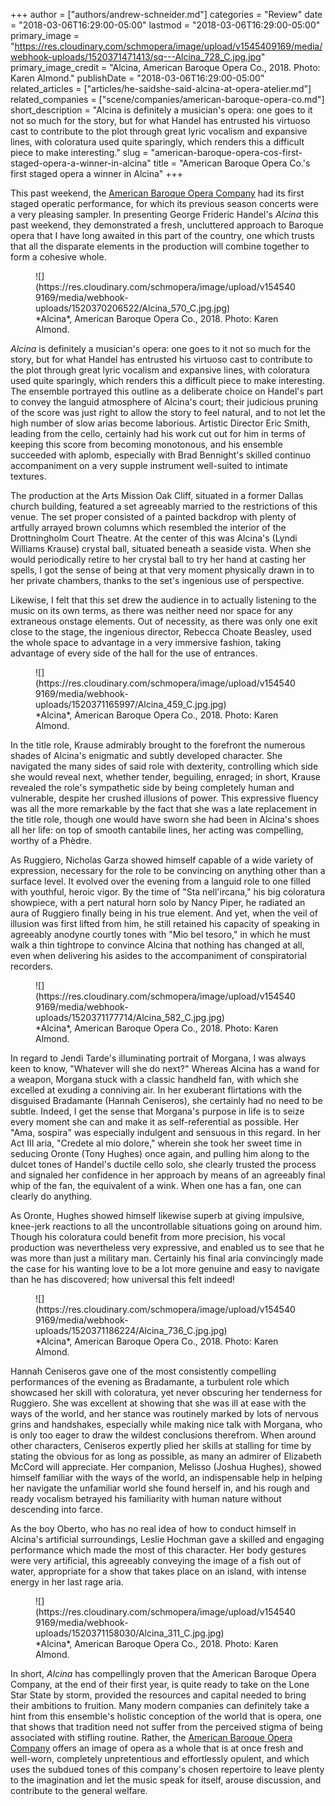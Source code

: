 +++
author = ["authors/andrew-schneider.md"]
categories = "Review"
date = "2018-03-06T16:29:00-05:00"
lastmod = "2018-03-06T16:29:00-05:00"
primary_image = "https://res.cloudinary.com/schmopera/image/upload/v1545409169/media/webhook-uploads/1520371471413/sq---Alcina_728_C.jpg.jpg"
primary_image_credit = "Alcina, American Baroque Opera Co., 2018. Photo: Karen Almond."
publishDate = "2018-03-06T16:29:00-05:00"
related_articles = ["articles/he-saidshe-said-alcina-at-opera-atelier.md"]
related_companies = ["scene/companies/american-baroque-opera-co.md"]
short_description = "Alcina is definitely a musician&#039;s opera: one goes to it not so much for the story, but for what Handel has entrusted his virtuoso cast to contribute to the plot through great lyric vocalism and expansive lines, with coloratura used quite sparingly, which renders this a difficult piece to make interesting."
slug = "american-baroque-opera-cos-first-staged-opera-a-winner-in-alcina"
title = "American Baroque Opera Co.&#039;s first staged opera a winner in Alcina"
+++

This past weekend, the [American Baroque Opera Company](/scene/people/american-baroque-opera-co/) had its first staged operatic performance, for which its previous season concerts were a very pleasing sampler. In presenting George Frideric Handel's *Alcina* this past weekend, they demonstrated a fresh, uncluttered approach to Baroque opera that I have long awaited in this part of the country, one which trusts that all the disparate elements in the production will combine together to form a cohesive whole.

<figure data-type="image">![](https://res.cloudinary.com/schmopera/image/upload/v1545409169/media/webhook-uploads/1520370206522/Alcina_570_C.jpg.jpg)
<figcaption>*Alcina*, American Baroque Opera Co., 2018. Photo: Karen Almond.</figcaption>
</figure>

*Alcina* is definitely a musician's opera: one goes to it not so much for the story, but for what Handel has entrusted his virtuoso cast to contribute to the plot through great lyric vocalism and expansive lines, with coloratura used quite sparingly, which renders this a difficult piece to make interesting. The ensemble portrayed this outline as a deliberate choice on Handel's part to convey the languid atmosphere of Alcina's court; their judicious pruning of the score was just right to allow the story to feel natural, and to not let the high number of slow arias become laborious. Artistic Director Eric Smith, leading from the cello, certainly had his work cut out for him in terms of keeping this score from becoming monotonous, and his ensemble succeeded with aplomb, especially with Brad Bennight's skilled continuo accompaniment on a very supple instrument well-suited to intimate textures.

The production at the Arts Mission Oak Cliff, situated in a former Dallas church building, featured a set agreeably married to the restrictions of this venue. The set proper consisted of a painted backdrop with plenty of artfully arrayed brown columns which resembled the interior of the Drottningholm Court Theatre. At the center of this was Alcina's (Lyndi Williams Krause) crystal ball, situated beneath a seaside vista. When she would periodically retire to her crystal ball to try her hand at casting her spells, I got the sense of being at that very moment physically drawn in to her private chambers, thanks to the set's ingenious use of perspective.

Likewise, I felt that this set drew the audience in to actually listening to the music on its own terms, as there was neither need nor space for any extraneous onstage elements. Out of necessity, as there was only one exit close to the stage, the ingenious director, Rebecca Choate Beasley, used the whole space to advantage in a very immersive fashion, taking advantage of every side of the hall for the use of entrances.

<figure data-type="image">![](https://res.cloudinary.com/schmopera/image/upload/v1545409169/media/webhook-uploads/1520371165997/Alcina_459_C.jpg.jpg)
<figcaption>*Alcina*, American Baroque Opera Co., 2018. Photo: Karen Almond.</figcaption>
</figure>

In the title role, Krause admirably brought to the forefront the numerous shades of Alcina's enigmatic and subtly developed character. She navigated the many sides of said role with dexterity, controlling which side she would reveal next, whether tender, beguiling, enraged; in short, Krause revealed the role's sympathetic side by being completely human and vulnerable, despite her crushed illusions of power. This expressive fluency was all the more remarkable by the fact that she was a late replacement in the title role, though one would have sworn she had been in Alcina's shoes all her life: on top of smooth cantabile lines, her acting was compelling, worthy of a Phèdre.

As Ruggiero, Nicholas Garza showed himself capable of a wide variety of expression, necessary for the role to be convincing on anything other than a surface level. It evolved over the evening from a languid role to one filled with youthful, heroic vigor. By the time of "Sta nell'ircana," his big coloratura showpiece, with a pert natural horn solo by Nancy Piper, he radiated an aura of Ruggiero finally being in his true element. And yet, when the veil of illusion was first lifted from him, he still retained his capacity of speaking in agreeably anodyne courtly tones with "Mio bel tesoro," in which he must walk a thin tightrope to convince Alcina that nothing has changed at all, even when delivering his asides to the accompaniment of conspiratorial recorders.

<figure data-type="image">![](https://res.cloudinary.com/schmopera/image/upload/v1545409169/media/webhook-uploads/1520371177714/Alcina_582_C.jpg.jpg)
<figcaption>*Alcina*, American Baroque Opera Co., 2018. Photo: Karen Almond.</figcaption>
</figure>

In regard to Jendi Tarde's illuminating portrait of Morgana, I was always keen to know, "Whatever will she do next?" Whereas Alcina has a wand for a weapon, Morgana stuck with a classic handheld fan, with which she excelled at exuding a conniving air. In her exuberant flirtations with the disguised Bradamante (Hannah Ceniseros), she certainly had no need to be subtle. Indeed, I get the sense that Morgana's purpose in life is to seize every moment she can and make it as self-referential as possible. Her "Ama, sospira" was especially indulgent and sensuous in this regard. In her Act III aria, "Credete al mio dolore," wherein she took her sweet time in seducing Oronte (Tony Hughes) once again, and pulling him along to the dulcet tones of Handel's ductile cello solo, she clearly trusted the process and signaled her confidence in her approach by means of an agreeably final whip of the fan, the equivalent of a wink.  When one has a fan, one can clearly do anything. 

As Oronte, Hughes showed himself likewise superb at giving impulsive, knee-jerk reactions to all the uncontrollable situations going on around him. Though his coloratura could benefit from more precision, his vocal production was nevertheless very expressive, and enabled us to see that he was more than just a military man. Certainly his final aria convincingly made the case for his wanting love to be a lot more genuine and easy to navigate than he has discovered; how universal this felt indeed!

<figure data-type="image">![](https://res.cloudinary.com/schmopera/image/upload/v1545409169/media/webhook-uploads/1520371186224/Alcina_736_C.jpg.jpg)
<figcaption>*Alcina*, American Baroque Opera Co., 2018. Photo: Karen Almond.</figcaption>
</figure>

Hannah Ceniseros gave one of the most consistently compelling performances of the evening as Bradamante, a turbulent role which showcased her skill with coloratura, yet never obscuring her tenderness for Ruggiero. She was excellent at showing that she was ill at ease with the ways of the world, and her stance was routinely marked by lots of nervous grins and handshakes, especially while making nice talk with Morgana, who is only too eager to draw the wildest conclusions therefrom. When around other characters, Ceniseros expertly plied her skills at stalling for time by stating the obvious for as long as possible, as many an admirer of Elizabeth McCord will appreciate. 
 Her companion, Melisso (Joshua Hughes), showed himself familiar with the ways of the world, an indispensable help in helping her navigate the unfamiliar world she found herself in, and his rough and ready vocalism betrayed his familiarity with human nature without descending into farce.

As the boy Oberto, who has no real idea of how to conduct himself in Alcina's artificial surroundings, Leslie Hochman gave a skilled and engaging performance which made the most of this character. Her body gestures were very artificial, this agreeably conveying the image of a fish out of water, appropriate for a show that takes place on an island, with intense energy in her last rage aria.

<figure data-type="image">![](https://res.cloudinary.com/schmopera/image/upload/v1545409169/media/webhook-uploads/1520371158030/Alcina_311_C.jpg.jpg)
<figcaption>*Alcina*, American Baroque Opera Co., 2018. Photo: Karen Almond.</figcaption>
</figure>

In short, *Alcina* has compellingly proven that the American Baroque Opera Company, at the end of their first year, is quite ready to take on the Lone Star State by storm, provided the resources and capital needed to bring their ambitions to fruition. Many modern companies can definitely take a hint from this ensemble's holistic conception of the world that is opera, one that shows that tradition need not suffer from the perceived stigma of being associated with stifling routine. Rather, the [American Baroque Opera Company](/scene/people/american-baroque-opera-co/) offers an image of opera as a whole that is at once fresh and well-worn, completely unpretentious and effortlessly opulent, and which uses the subdued tones of this company's chosen repertoire to leave plenty to the imagination and let the music speak for itself, arouse discussion, and contribute to the general welfare.
